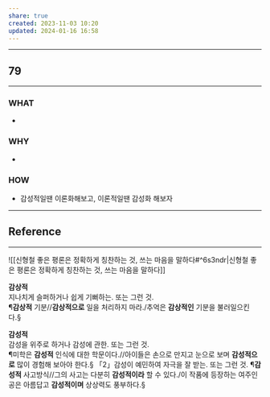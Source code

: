 ```yaml
---
share: true
created: 2023-11-03 10:20
updated: 2024-01-16 16:58
---
```


---
## 79
---
### WHAT
- 
### WHY
- 
### HOW
- 감성적일땐 이론화해보고, 이론적일땐 감성화 해보자
---

## Reference
---
![[신형철  좋은 평론은 정확하게 칭찬하는 것, 쓰는 마음을 말하다#^6s3ndr|신형철  좋은 평론은 정확하게 칭찬하는 것, 쓰는 마음을 말하다]]

**감상적**  
지나치게 슬퍼하거나 쉽게 기뻐하는. 또는 그런 것.  
¶**감상적** 기분//**감상적으로** 일을 처리하지 마라./추억은 **감상적인** 기분을 불러일으킨다.§  

**감성적**  
감성을 위주로 하거나 감성에 관한. 또는 그런 것.  
¶미학은 **감성적** 인식에 대한 학문이다.//아이들은 손으로 만지고 눈으로 보며 **감성적으로** 많이 경험해 보아야 한다.§ 「2」감성이 예민하여 자극을 잘 받는. 또는 그런 것. ¶**감성적** 사고방식//그의 사고는 다분히 **감성적이라** 할 수 있다./이 작품에 등장하는 여주인공은 아름답고 **감성적이며** 상상력도 풍부하다.§